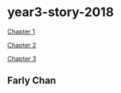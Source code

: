 <html>
<body>

<h1>year3-story-2018</h1>

<a href="year3-story-2018/Chapter 1.html">Chapter 1</a>

<a href="year3-story-2018/Chapter 2.html">Chapter 2</a>

<a href="year3-story-2018/Chapter 3.html">Chapter 3</a>


<h2>Farly Chan</h2>

</body>
</html>



